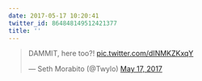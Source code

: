 ```yaml
---
date: 2017-05-17 10:20:41
twitter_id: 864848149512421377
title: ''
---
```


<blockquote class="twitter-tweet"><p lang="en" dir="ltr">DAMMIT, here too?! <a href="https://t.co/dINMKZKxqY">pic.twitter.com/dINMKZKxqY</a></p>&mdash; Seth Morabito (@Twylo) <a href="https://twitter.com/Twylo/status/864655680514342912?ref_src=twsrc%5Etfw">May 17, 2017</a></blockquote>
<script async src="https://platform.twitter.com/widgets.js" charset="utf-8"></script>
